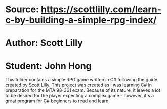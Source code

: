 # Source: https://scottlilly.com/learn-c-by-building-a-simple-rpg-index/
# Author: Scott Lilly
# Student: John Hong

This folder contains a simple RPG game written in C# following the guide created by Scott Lilly. This project was created as I was learning C# in preparation for the MTA 98-361 exam. Because of its nature, it leaves a lot to be desired for the player expecting a complex game - however, it's a great program for C# beginners to read and learn.